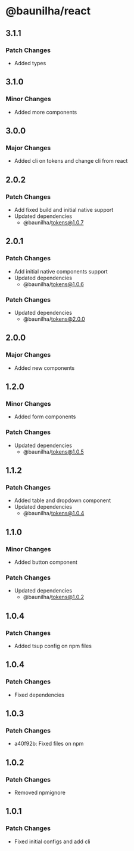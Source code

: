 # @baunilha/react

## 3.1.1

### Patch Changes

- Added types

## 3.1.0

### Minor Changes

- Added more components

## 3.0.0

### Major Changes

- Added cli on tokens and change cli from react

## 2.0.2

### Patch Changes

- Add fixed build and initial native support
- Updated dependencies
  - @baunilha/tokens@1.0.7

## 2.0.1

### Patch Changes

- Add initial native components support
- Updated dependencies
  - @baunilha/tokens@1.0.6

### Patch Changes

- Updated dependencies
  - @baunilha/tokens@2.0.0

## 2.0.0

### Major Changes

- Added new components

## 1.2.0

### Minor Changes

- Added form components

### Patch Changes

- Updated dependencies
  - @baunilha/tokens@1.0.5

## 1.1.2

### Patch Changes

- Added table and dropdown component
- Updated dependencies
  - @baunilha/tokens@1.0.4

## 1.1.0

### Minor Changes

- Added button component

### Patch Changes

- Updated dependencies
  - @baunilha/tokens@1.0.2

## 1.0.4

### Patch Changes

- Added tsup config on npm files

## 1.0.4

### Patch Changes

- Fixed dependencies

## 1.0.3

### Patch Changes

- a40f92b: Fixed files on npm

## 1.0.2

### Patch Changes

- Removed npmignore

## 1.0.1

### Patch Changes

- Fixed initial configs and add cli
